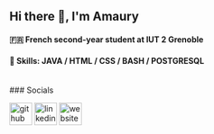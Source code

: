 ## Hi there 👋, I'm Amaury

#### 🇫🇷  French second-year student at IUT 2 Grenoble

#### 🔨 Skills: JAVA / HTML / CSS / BASH / POSTGRESQL
<br>
### Socials 

[<img src='https://cdn.jsdelivr.net/npm/simple-icons@3.0.1/icons/github.svg' alt='github' height='40'>](https://github.com/AMSTAGU)  [<img src='https://cdn.jsdelivr.net/npm/simple-icons@3.0.1/icons/linkedin.svg' alt='linkedin' height='40'>](https://www.linkedin.com/in/amaury-gau-3a5863257/)  [<img src='https://cdn.jsdelivr.net/npm/simple-icons@3.0.1/icons/icloud.svg' alt='website' height='40'>](https://amstagu.github.io/Portfolio-2023-2024/html/index.html)  

